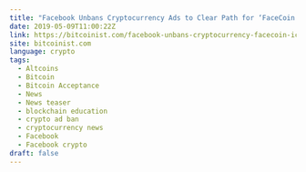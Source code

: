 ```yaml
---
title: "Facebook Unbans Cryptocurrency Ads to Clear Path for ‘FaceCoin’"
date: 2019-05-09T11:00:22Z
link: https://bitcoinist.com/facebook-unbans-cryptocurrency-facecoin-ico/?utm_medium=RSS&utm_source=news.12bit.vn
site: bitcoinist.com
language: crypto
tags:
  - Altcoins
  - Bitcoin
  - Bitcoin Acceptance
  - News
  - News teaser
  - blockchain education
  - crypto ad ban
  - cryptocurrency news
  - Facebook
  - Facebook crypto
draft: false
---
```

